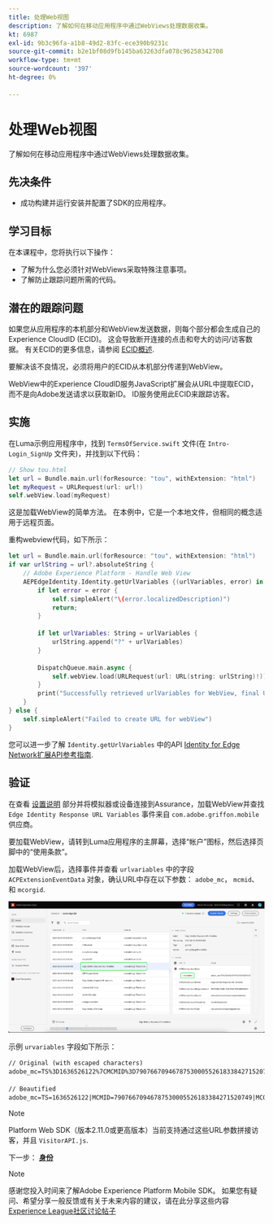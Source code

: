 ```yaml
---
title: 处理Web视图
description: 了解如何在移动应用程序中通过WebViews处理数据收集。
kt: 6987
exl-id: 9b3c96fa-a1b8-49d2-83fc-ece390b9231c
source-git-commit: b2e1bf08d9fb145ba63263dfa078c96258342708
workflow-type: tm+mt
source-wordcount: '397'
ht-degree: 0%

---
```


# 处理Web视图

了解如何在移动应用程序中通过WebViews处理数据收集。

## 先决条件

* 成功构建并运行安装并配置了SDK的应用程序。

## 学习目标

在本课程中，您将执行以下操作：

* 了解为什么您必须针对WebViews采取特殊注意事项。
* 了解防止跟踪问题所需的代码。

## 潜在的跟踪问题

如果您从应用程序的本机部分和WebView发送数据，则每个部分都会生成自己的Experience CloudID (ECID)。 这会导致断开连接的点击和夸大的访问/访客数据。 有关ECID的更多信息，请参阅 [ECID概述](https://experienceleague.adobe.com/docs/experience-platform/identity/ecid.html?lang=en).

要解决该不良情况，必须将用户的ECID从本机部分传递到WebView。

WebView中的Experience CloudID服务JavaScript扩展会从URL中提取ECID，而不是向Adobe发送请求以获取新ID。 ID服务使用此ECID来跟踪访客。

## 实施

在Luma示例应用程序中，找到 `TermsOfService.swift` 文件(在 `Intro-Login_SignUp` 文件夹)，并找到以下代码：

```swift
// Show tou.html
let url = Bundle.main.url(forResource: "tou", withExtension: "html")
let myRequest = URLRequest(url: url!)
self.webView.load(myRequest)
```

这是加载WebView的简单方法。 在本例中，它是一个本地文件，但相同的概念适用于远程页面。

重构webview代码，如下所示：

```swift
let url = Bundle.main.url(forResource: "tou", withExtension: "html")
if var urlString = url?.absoluteString {
    // Adobe Experience Platform - Handle Web View
    AEPEdgeIdentity.Identity.getUrlVariables {(urlVariables, error) in
        if let error = error {
            self.simpleAlert("\(error.localizedDescription)")
            return;
        }

        if let urlVariables: String = urlVariables {
            urlString.append("?" + urlVariables)
        }

        DispatchQueue.main.async {
            self.webView.load(URLRequest(url: URL(string: urlString)!))
        }
        print("Successfully retrieved urlVariables for WebView, final URL: \(urlString)")
    }
} else {
    self.simpleAlert("Failed to create URL for webView")
}
```

您可以进一步了解 `Identity.getUrlVariables` 中的API [Identity for Edge Network扩展API参考指南](https://developer.adobe.com/client-sdks/documentation/identity-for-edge-network/api-reference/#geturlvariables).

## 验证

在查看 [设置说明](assurance.md) 部分并将模拟器或设备连接到Assurance，加载WebView并查找 `Edge Identity Response URL Variables` 事件来自 `com.adobe.griffon.mobile` 供应商。

要加载WebView，请转到Luma应用程序的主屏幕，选择“帐户”图标，然后选择页脚中的“使用条款”。

加载WebView后，选择事件并查看 `urlvariables` 中的字段 `ACPExtensionEventData` 对象，确认URL中存在以下参数： `adobe_mc`， `mcmid`、和 `mcorgid`.

![webview验证](assets/mobile-webview-validation.png)

示例 `urvariables` 字段如下所示：

```html
// Original (with escaped characters)
adobe_mc=TS%3D1636526122%7CMCMID%3D79076670946787530005526183384271520749%7CMCORGID%3D7ABB3E6A5A7491460A495D61%40AdobeOrg

// Beautified
adobe_mc=TS=1636526122|MCMID=79076670946787530005526183384271520749|MCORGID=7ABB3E6A5A7491460A495D61@AdobeOrg
```

>[!NOTE]
>
>Platform Web SDK（版本2.11.0或更高版本）当前支持通过这些URL参数拼接访客，并且 `VisitorAPI.js`.


下一步： **[身份](identity.md)**

>[!NOTE]
>
>感谢您投入时间来了解Adobe Experience Platform Mobile SDK。 如果您有疑问、希望分享一般反馈或有关于未来内容的建议，请在此分享这些内容 [Experience League社区讨论帖子](https://experienceleaguecommunities.adobe.com/t5/adobe-experience-platform-launch/tutorial-discussion-implement-adobe-experience-cloud-in-mobile/td-p/443796)